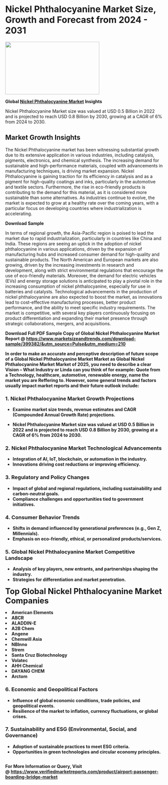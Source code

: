 <H1>Nickel Phthalocyanine Market Size, Growth and Forecast from 2024 - 2031</H1><img class="aligncenter size-medium wp-image-584254" src="https://thirdeyenews.in/wp-content/uploads/2024/09/Global-Market-Research-300x168.jpeg" alt="" width="300" height="168" /><p><strong>Global&nbsp;<a href="https://www.marketsizeandtrends.com/download-sample/399382/&amp;utm_source=Pulse&amp;utm_medium=210">Nickel Phthalocyanine Market</a> Insights</strong></p><p>Nickel Phthalocyanine Market size was valued at USD 0.5 Billion in 2022 and is projected to reach USD 0.8 Billion by 2030, growing at a CAGR of 6% from 2024 to 2030.</p><p><h2>Market Growth Insights</h2> <p>The Nickel Phthalocyanine market has been witnessing substantial growth due to its extensive application in various industries, including catalysis, pigments, electronics, and chemical synthesis. The increasing demand for sustainable and high-performance materials, coupled with advancements in manufacturing techniques, is driving market expansion. Nickel Phthalocyanine is gaining traction for its efficiency in catalysis and as a pigment for high-quality coatings and inks, particularly in the automotive and textile sectors. Furthermore, the rise in eco-friendly products is contributing to the demand for this material, as it is considered more sustainable than some alternatives. As industries continue to evolve, the market is expected to grow at a healthy rate over the coming years, with a particular focus on developing countries where industrialization is accelerating.</p> <p><strong>Download Sample</strong></p> <p>In terms of regional growth, the Asia-Pacific region is poised to lead the market due to rapid industrialization, particularly in countries like China and India. These regions are seeing an uptick in the adoption of nickel phthalocyanine in various applications, driven by the expansion of manufacturing hubs and increased consumer demand for high-quality and sustainable products. The North American and European markets are also growing, driven by the increasing investments in research and development, along with strict environmental regulations that encourage the use of eco-friendly materials. Moreover, the demand for electric vehicles (EVs) and energy storage solutions is anticipated to play a pivotal role in the increasing consumption of nickel phthalocyanine, especially for use in batteries and catalysts. Technological advancements in the production of nickel phthalocyanine are also expected to boost the market, as innovations lead to cost-effective manufacturing processes, better product performance, and the ability to meet specific industry requirements. The market is competitive, with several key players continuously focusing on product differentiation and expanding their market presence through strategic collaborations, mergers, and acquisitions. <p><strong></p><p><span class=""><strong>Download Full PDF Sample Copy of Global Nickel Phthalocyanine Market Report</strong> @ <a href="https://www.marketsizeandtrends.com/download-sample/399382/&amp;utm_source=Pulse&amp;utm_medium=210" target="_blank">https://www.marketsizeandtrends.com/download-sample/399382/&amp;utm_source=Pulse&amp;utm_medium=210</a></span></p><p>In order to make an accurate and perceptive description of future scope of a Global&nbsp;Nickel Phthalocyanine Market Market as Global&nbsp;Nickel Phthalocyanine Market Market of 2025, you need to describe a clear Vision &ndash; What Industry or Linda can you think of for example: Quote from a Technology, healthcare, automotive, renewable energy, name the market you are Reffering to. However, some general trends and factors usually impact market reports and their future outlook include:</p><h3>1.&nbsp;<strong>Nickel Phthalocyanine Market Growth Projections</strong></h3><ul><li>Examine market size trends, revenue estimates and CAGR (Compounded Annual Growth Rate) projections.</li><li><p>Nickel Phthalocyanine Market size was valued at USD 0.5 Billion in 2022 and is projected to reach USD 0.8 Billion by 2030, growing at a CAGR of 6% from 2024 to 2030.</p></li></ul><h3>2.&nbsp;<strong>Nickel Phthalocyanine Market Technological Advancements</strong></h3><ul><li>Integration of AI, IoT, blockchain, or automation in the industry.</li><li>Innovations driving cost reductions or improving efficiency.</li></ul><h3>3.&nbsp;<strong>Regulatory and Policy Changes</strong></h3><ul><li>Impact of global and regional regulations, including sustainability and carbon-neutral goals.</li><li>Compliance challenges and opportunities tied to government initiatives.</li></ul><h3>4.&nbsp;<strong>Consumer Behavior Trends</strong></h3><ul><li>Shifts in demand influenced by generational preferences (e.g., Gen Z, Millennials).</li><li>Emphasis on eco-friendly, ethical, or personalized products/services.</li></ul><h3>5.&nbsp;<strong>Global Nickel Phthalocyanine Market Competitive Landscape</strong></h3><ul><li>Analysis of key players, new entrants, and partnerships shaping the industry.</li><li>Strategies for differentiation and market penetration.</li></ul><p data-pm-slice="1 1 []"><span style="color: inherit; font-family: inherit; font-size: 25px;">Top Global Nickel Phthalocyanine Market Companies</span></p><div class="" data-test-id=""><p><li>American Elements</li><li> ABCR</li><li> ALADDIN-E</li><li> A2B Chem</li><li> Angene</li><li> Chemwill Asia</li><li> NBInno</li><li> Strem</li><li> Santa Cruz Biotechnology</li><li> Volatec</li><li> AHH Chemical</li><li> DAYANG CHEM</li><li> Arctom</li></p></div><h3>6.&nbsp;<strong>Economic and Geopolitical Factors</strong></h3><ul><li>Influence of global economic conditions, trade policies, and geopolitical events.</li><li>Resilience of the market to inflation, currency fluctuations, or global crises.</li></ul><h3>7.&nbsp;<strong>Sustainability and ESG (Environmental, Social, and Governance)</strong></h3><ul><li>Adoption of sustainable practices to meet ESG criteria.</li><li>Opportunities in green technologies and circular economy principles.</li></ul><h2><strong style="font-size: 14px;">For More Information or Query, Visit @&nbsp;</strong><a style="background-color: #ffffff; font-size: 14px;" href="https://www.marketsizeandtrends.com/report/nickel-phthalocyanine-market/" target="_blank">https://www.verifiedmarketreports.com/product/airport-passenger-boarding-bridge-market</a></h2>
